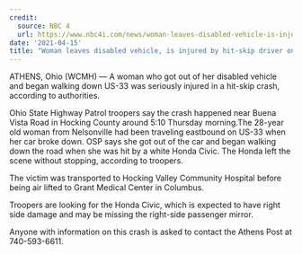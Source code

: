 ```yaml
---
credit:
  source: NBC 4
  url: https://www.nbc4i.com/news/woman-leaves-disabled-vehicle-is-injured-by-hit-skip-driver-on-us-33/
date: '2021-04-15'
title: "Woman leaves disabled vehicle, is injured by hit-skip driver on US-33"
---
```

ATHENS, Ohio (WCMH) — A woman who got out of her disabled vehicle and began walking down US-33 was seriously injured in a hit-skip crash, according to authorities.

Ohio State Highway Patrol troopers say the crash happened near Buena Vista Road in Hocking County around 5:10 Thursday morning.The 28-year old woman from Nelsonville had been traveling eastbound on US-33 when her car broke down. OSP says she got out of the car and began walking down the road when she was hit by a white Honda Civic. The Honda left the scene without stopping, according to troopers.

The victim was transported to Hocking Valley Community Hospital before being air lifted to Grant Medical Center in Columbus.

Troopers are looking for the Honda Civic, which is expected to have right side damage and may be missing the right-side passenger mirror.

Anyone with information on this crash is asked to contact the Athens Post at 740-593-6611.
